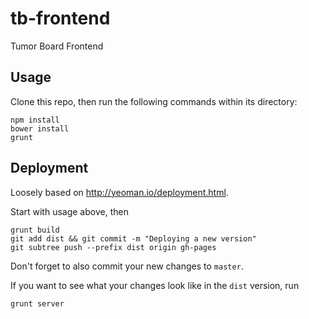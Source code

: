 tb-frontend
===========

Tumor Board Frontend

Usage
-----

Clone this repo, then run the following commands within its directory:

    npm install
    bower install
    grunt

Deployment
----------

Loosely based on http://yeoman.io/deployment.html.

Start with usage above, then

    grunt build
    git add dist && git commit -m "Deploying a new version"
    git subtree push --prefix dist origin gh-pages
    
Don't forget to also commit your new changes to ``master``.

If you want to see what your changes look like in the ``dist`` version, run

    grunt server
